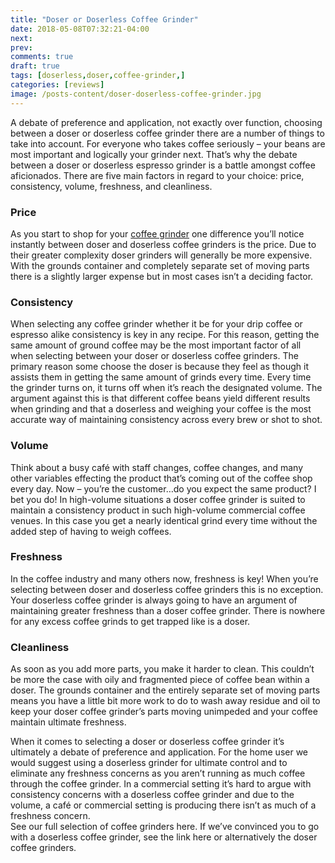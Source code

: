 ```yaml
---
title: "Doser or Doserless Coffee Grinder"
date: 2018-05-08T07:32:21-04:00
next: 
prev: 
comments: true
draft: true
tags: [doserless,doser,coffee-grinder,]
categories: [reviews]
image: /posts-content/doser-doserless-coffee-grinder.jpg
---
```

<p>A debate of preference and application, not exactly over function, choosing between a doser or doserless coffee grinder there are a number of things to take into account. For everyone who takes coffee seriously – your beans are most important and logically your grinder next. That’s why the debate between a doser or doserless espresso grinder is a battle amongst coffee aficionados. There are five main factors in regard to your choice: price, consistency, volume, freshness, and cleanliness.</p>

<h3>Price</h3>
<p>As you start to shop for your <a href="https://www.chriscoffee.com/Coffee-and-Espresso-Grinders-s/2099.htm?utm_source=blog&utm_content=doser-or-doserless-coffee-grinder">coffee grinder</a> one difference you’ll notice instantly between doser and doserless coffee grinders is the price. Due to their greater complexity doser grinders will generally be more expensive. With the grounds container and completely separate set of moving parts there is a slightly larger expense but in most cases isn’t a deciding factor.</p>

<h3>Consistency</h3>
<p>When selecting any coffee grinder whether it be for your drip coffee or espresso alike consistency is key in any recipe. For this reason, getting the same amount of ground coffee may be the most important factor of all when selecting between your doser or doserless coffee grinders. The primary reason some choose the doser is because they feel as though it assists them in getting the same amount of grinds every time. Every time the grinder turns on, it turns off when it’s reach the designated volume. The argument against this is that different coffee beans yield different results when grinding and that a doserless and weighing your coffee is the most accurate way of maintaining consistency across every brew or shot to shot.</p>

<h3>Volume</h3>
<p>Think about a busy café with staff changes, coffee changes, and many other variables effecting the product that’s coming out of the coffee shop every day. Now – you’re the customer…do you expect the same product? I bet you do! In high-volume situations a doser coffee grinder is suited to maintain a consistency product in such high-volume commercial coffee venues. In this case you get a nearly identical grind every time without the added step of having to weigh coffees.</p>

<h3>Freshness</h3>
<p>In the coffee industry and many others now, freshness is key! When you’re selecting between doser and doserless coffee grinders this is no exception. Your doserless coffee grinder is always going to have an argument of maintaining greater freshness than a doser coffee grinder. There is nowhere for any excess coffee grinds to get trapped like is a doser.</p>

<h3>Cleanliness</h3>
<p>As soon as you add more parts, you make it harder to clean. This couldn’t be more the case with oily and fragmented piece of coffee bean within a doser. The grounds container and the entirely separate set of moving parts means you have a little bit more work to do to wash away residue and oil to keep your doser coffee grinder’s parts moving unimpeded and your coffee maintain ultimate freshness.</p>

<p>When it comes to selecting a doser or doserless coffee grinder it’s ultimately a debate of preference and application. For the home user we would suggest using a doserless grinder for ultimate control and to eliminate any freshness concerns as you aren’t running as much coffee through the coffee grinder. In a commercial setting it’s hard to argue with consistency concerns with a doserless coffee grinder and due to the volume, a café or commercial setting is producing there isn’t as much of a freshness concern.<br>See our full selection of coffee grinders here. If we’ve convinced you to go with a doserless coffee grinder, see the link here or alternatively the doser coffee grinders.</p>